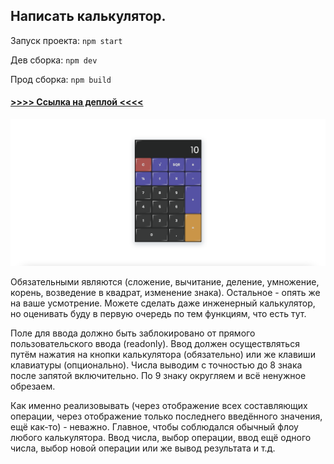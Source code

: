 ## Написать калькулятор.

Запуск проекта: `npm start`

Дев сборка: `npm dev`

Прод сборка:  `npm build`

#### [ >>>> Ссылка на деплой <<<<](https://andersen-6-lesson.vercel.app/)


![Screenshot](calculator.png)

Обязательными являются (сложение, вычитание, деление, умножение, корень, возведение в квадрат, изменение знака). Остальное - опять же на ваше усмотрение. Можете сделать даже инженерный калькулятор, но оценивать буду в первую очередь по тем функциям, что есть тут.

Поле для ввода должно быть заблокировано от прямого пользовательского ввода (readonly). Ввод должен осуществляться путём нажатия на кнопки калькулятора (обязательно) или же клавиши клавиатуры (опционально). Числа выводим с точностью до 8 знака после запятой включительно. По 9 знаку округляем и всё ненужное обрезаем.

Как именно реализовывать (через отображение всех составляющих операции, через отображение только последнего введённого значения, ещё как-то) - неважно. Главное, чтобы соблюдался обычный флоу любого калькулятора. Ввод числа, выбор операции, ввод ещё одного числа, выбор новой операции или же вывод результата и т.д.

